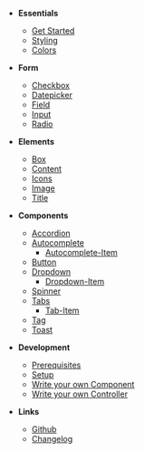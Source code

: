 - **Essentials**

  - [Get Started](home.md)
  - [Styling](docs/essentials/styling.md)
  - [Colors](docs/essentials/colors.md)

- **Form**

  - [Checkbox](docs/elements/checkbox.md)
  - [Datepicker](components/bal-datepicker/readme.md)
  - [Field](components/bal-field/readme.md)
  - [Input](docs/elements/input.md)
  - [Radio](docs/elements/radio.md)

- **Elements**

  - [Box](docs/elements/box.md)
  - [Content](docs/elements/content.md)
  - [Icons](docs/elements/icon.md)
  - [Image](docs/elements/image.md)
  - [Title](docs/elements/title.md)

- **Components**

  - [Accordion](components/bal-accordion/readme.md)
  - [Autocomplete](components/autocomplete/readme.md)
    - [Autocomplete-Item](components/autocomplete-item/readme.md)
  - [Button](components/bal-button/readme.md)
  - [Dropdown](components/bal-dropdown/readme.md)
    - [Dropdown-Item](components/bal-dropdown-item/readme.md)
  - [Spinner](components/bal-spinner/readme.md)
  - [Tabs](components/tabs/readme.md)
    - [Tab-Item](components/tab-item/readme.md)
  - [Tag](components/bal-tag/readme.md)
  - [Toast](components/bal-toast/readme.md)

- **Development**

  - [Prerequisites](docs/development/prerequisites.md)
  - [Setup](docs/development/setup.md)
  - [Write your own Component](docs/development/component.md)
  - [Write your own Controller](docs/development/controller.md)

- **Links**

    - [Github](https://github.com/hirsch88/bal-ui-library)
    - [Changelog](https://github.com/hirsch88/bal-ui-library/releases)
